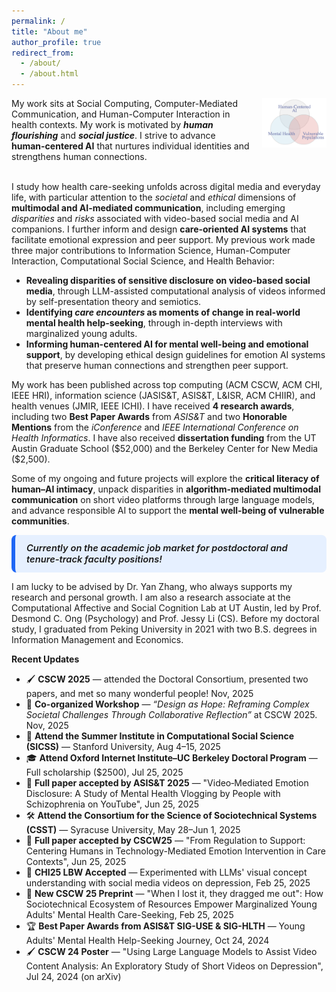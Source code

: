 ```yaml
---
permalink: /
title: "About me"
author_profile: true
redirect_from: 
  - /about/
  - /about.html
---
```

<div style="display:flex; align-items:flex-start; gap:20px;">

  <div style="flex:75%;">
My work sits at Social Computing, Computer-Mediated Communication, and Human-Computer Interaction in health contexts. My work is motivated by <b><i>human flourishing</i></b> and <b><i>social justice</i></b>. I strive to advance <b>human-centered AI</b> that nurtures individual identities and strengthens human connections. <br><br>
  </div>

  <div style="flex:20%; text-align:center;">
    <img src="./images/agenda.png" alt="Agenda" style="max-width:100%; height:auto;">
  </div>
</div>

I study how health care-seeking unfolds across digital media and everyday life, with particular attention to the _societal_ and _ethical_ dimensions of **multimodal and AI-mediated communication**, including emerging _disparities_ and _risks_ associated with video-based social media and AI companions. I further inform and design **care-oriented AI systems** that facilitate emotional expression and peer support. My previous work made three major contributions to Information Science, Human-Computer Interaction, Computational Social Science, and Health Behavior:
    
- **Revealing disparities of sensitive disclosure on video-based social media**, through LLM-assisted computational analysis of videos informed by self-presentation theory and semiotics.
- **Identifying <em>care encounters</em> as moments of change in real-world mental health help-seeking**, through in-depth interviews with marginalized young adults.
- **Informing human-centered AI for mental well-being and emotional support**, by developing ethical design guidelines for emotion AI systems that preserve human connections and strengthen peer support.

My work has been published across top computing (ACM CSCW, ACM CHI, IEEE HRI), information science (JASIS&T, ASIS&T, L&ISR, ACM CHIIR), and health venues (JMIR, IEEE ICHI). I have received **4 research awards**, including two **Best Paper Awards** from *ASIS&T* and two **Honorable Mentions** from the *iConference* and *IEEE International Conference on Health Informatics*. I have also received **dissertation funding** from the UT Austin Graduate School (\$52,000) and the Berkeley Center for New Media (\$2,500). 

Some of my ongoing and future projects will explore the **critical literacy of human–AI intimacy**, unpack disparities in **algorithm-mediated multimodal communication** on short video platforms through large language models, and advance responsible AI to support the **mental well-being of vulnerable communities**.


<div style="
  background-color:#e6f0ff;
  border-left:6px solid #1e66f5;
  padding:12px 18px;
  border-radius:8px;
  font-weight:600;
  font-size:1.05em;
">
<em>Currently on the academic job market for postdoctoral and tenure-track faculty positions!</em>
</div>

I am lucky to be advised by Dr. Yan Zhang, who always supports my research and personal growth. I am also a research associate at the Computational Affective and Social Cognition Lab at UT Austin, led by Prof. Desmond C. Ong (Psychology) and Prof. Jessy Li (CS). Before my doctoral study, I graduated from Peking University in 2021 with two B.S. degrees in Information Management and Economics.

**Recent Updates** 
- 🖌️ **CSCW 2025** — attended the Doctoral Consortium, presented two papers, and met so many wonderful people! Nov, 2025
- 🤝 **Co-organized Workshop** — *“Design as Hope: Reframing Complex Societal Challenges Through Collaborative Reflection”* at CSCW 2025.  Nov, 2025
- 🏫 **Attend the Summer Institute in Computational Social Science (SICSS)** — Stanford University, Aug 4–15, 2025
- 🎓 **Attend Oxford Internet Institute–UC Berkeley Doctoral Program** — Full scholarship ($2500), Jul 25, 2025
- 📄 **Full paper accepted by ASIS&T 2025** — "Video‑Mediated Emotion Disclosure: A Study of Mental Health Vlogging by People with Schizophrenia on YouTube", Jun 25, 2025
- 🛠️ **Attend the Consortium for the Science of Sociotechnical Systems (CSST)** — Syracuse University, May 28–Jun 1, 2025
- 📄 **Full paper accepted by CSCW25** — "From Regulation to Support: Centering Humans in Technology-Mediated Emotion Intervention in Care Contexts", Jun 25, 2025
- 🤖 **CHI25 LBW Accepted** — Experimented with LLMs' visual concept understanding with social media videos on depression, Feb 25, 2025
- 📄 **New CSCW 25 Preprint** — "When I lost it, they dragged me out": How Sociotechnical Ecosystem of Resources Empower Marginalized Young Adults' Mental Health Care-Seeking, Feb 25, 2025
- 🏆 **Best Paper Awards from ASIS&T SIG-USE & SIG-HLTH** — Young Adults' Mental Health Help-Seeking Journey, Oct 24, 2024
- 🖌️ **CSCW 24 Poster** — "Using Large Language Models to Assist Video Content Analysis: An Exploratory Study of Short Videos on Depression", Jul 24, 2024 (on arXiv)

